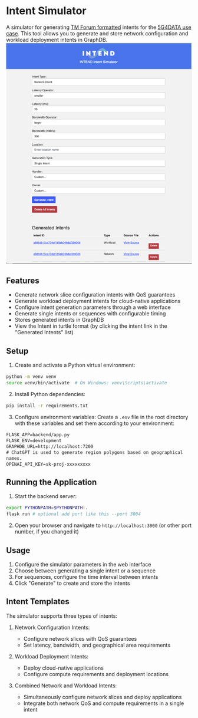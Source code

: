 # Intent Simulator

A simulator for generating [TM Forum formatted](https://www.tmforum.org/intent) intents for the [5G4DATA use case](http://start5g-1.cs.uit.no:5003). This tool allows you to generate and store network configuration and workload deployment intents in GraphDB.
![Intent Simulator](./Intent-Simulator.png)

## Features

- Generate network slice configuration intents with QoS guarantees
- Generate workload deployment intents for cloud-native applications
- Configure intent generation parameters through a web interface
- Generate single intents or sequences with configurable timing
- Stores generated intents in GraphDB
- View the Intent in turtle format (by clicking the intent link in the "Generated Intents" list)

## Setup

1. Create and activate a Python virtual environment:
```bash
python -m venv venv
source venv/bin/activate  # On Windows: venv\Scripts\activate
```

2. Install Python dependencies:
```bash
pip install -r requirements.txt
```

3. Configure environment variables:
Create a `.env` file in the root directory with these variables and set them according to your environment:
```
FLASK_APP=backend/app.py
FLASK_ENV=development
GRAPHDB_URL=http://localhost:7200
# ChatGPT is used to generate region polygons based on geographical names.
OPENAI_API_KEY=sk-proj-xxxxxxxxx
```

## Running the Application

1. Start the backend server:
```bash
export PYTHONPATH=$PYTHONPATH:.
flask run # optional add port like this --port 3004
```

2. Open your browser and navigate to `http://localhost:3000` (or other port number, if you changed it)

## Usage

1. Configure the simulator parameters in the web interface
2. Choose between generating a single intent or a sequence
3. For sequences, configure the time interval between intents
4. Click "Generate" to create and store the intents

## Intent Templates

The simulator supports three types of intents:

1. Network Configuration Intents:
   - Configure network slices with QoS guarantees
   - Set latency, bandwidth, and geographical area requirements

2. Workload Deployment Intents:
   - Deploy cloud-native applications
   - Configure compute requirements and deployment locations 

3. Combined Network and Workload Intents:
   - Simultaneously configure network slices and deploy applications
   - Integrate both network QoS and compute requirements in a single intent 